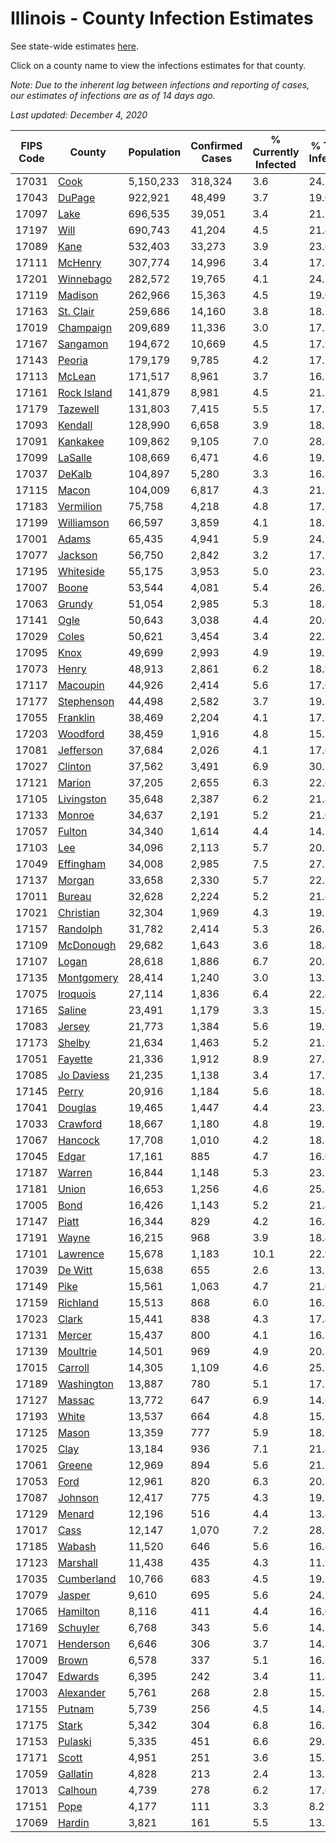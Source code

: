 # Illinois - County Infection Estimates

See state-wide estimates [here](/infections/us-il).

Click on a county name to view the infections estimates for that county.

*Note: Due to the inherent lag between infections and reporting of cases, our estimates of infections are as of 14 days ago.*

*Last updated: December 4, 2020*

|   FIPS Code |                     County |   Population |   Confirmed Cases |   % Currently Infected |   % Total Infected |
|-------------|----------------------------|--------------|-------------------|------------------------|--------------------|
|       17031 |               [Cook](cook) |    5,150,233 |           318,324 |                    3.6 |               24.7 |
|       17043 |           [DuPage](dupage) |      922,921 |            48,499 |                    3.7 |               19.0 |
|       17097 |               [Lake](lake) |      696,535 |            39,051 |                    3.4 |               21.7 |
|       17197 |               [Will](will) |      690,743 |            41,204 |                    4.5 |               21.4 |
|       17089 |               [Kane](kane) |      532,403 |            33,273 |                    3.9 |               23.0 |
|       17111 |         [McHenry](mchenry) |      307,774 |            14,996 |                    3.4 |               17.1 |
|       17201 |     [Winnebago](winnebago) |      282,572 |            19,765 |                    4.1 |               24.1 |
|       17119 |         [Madison](madison) |      262,966 |            15,363 |                    4.5 |               19.0 |
|       17163 |     [St. Clair](st.-clair) |      259,686 |            14,160 |                    3.8 |               18.5 |
|       17019 |     [Champaign](champaign) |      209,689 |            11,336 |                    3.0 |               17.7 |
|       17167 |       [Sangamon](sangamon) |      194,672 |            10,669 |                    4.5 |               17.9 |
|       17143 |           [Peoria](peoria) |      179,179 |             9,785 |                    4.2 |               17.3 |
|       17113 |           [McLean](mclean) |      171,517 |             8,961 |                    3.7 |               16.7 |
|       17161 | [Rock Island](rock-island) |      141,879 |             8,981 |                    4.5 |               21.7 |
|       17179 |       [Tazewell](tazewell) |      131,803 |             7,415 |                    5.5 |               17.5 |
|       17093 |         [Kendall](kendall) |      128,990 |             6,658 |                    3.9 |               18.1 |
|       17091 |       [Kankakee](kankakee) |      109,862 |             9,105 |                    7.0 |               28.8 |
|       17099 |         [LaSalle](lasalle) |      108,669 |             6,471 |                    4.6 |               19.1 |
|       17037 |           [DeKalb](dekalb) |      104,897 |             5,280 |                    3.3 |               16.8 |
|       17115 |             [Macon](macon) |      104,009 |             6,817 |                    4.3 |               21.2 |
|       17183 |     [Vermilion](vermilion) |       75,758 |             4,218 |                    4.8 |               17.2 |
|       17199 |   [Williamson](williamson) |       66,597 |             3,859 |                    4.1 |               18.2 |
|       17001 |             [Adams](adams) |       65,435 |             4,941 |                    5.9 |               24.2 |
|       17077 |         [Jackson](jackson) |       56,750 |             2,842 |                    3.2 |               17.1 |
|       17195 |     [Whiteside](whiteside) |       55,175 |             3,953 |                    5.0 |               23.3 |
|       17007 |             [Boone](boone) |       53,544 |             4,081 |                    5.4 |               26.3 |
|       17063 |           [Grundy](grundy) |       51,054 |             2,985 |                    5.3 |               18.8 |
|       17141 |               [Ogle](ogle) |       50,643 |             3,038 |                    4.4 |               20.0 |
|       17029 |             [Coles](coles) |       50,621 |             3,454 |                    3.4 |               22.1 |
|       17095 |               [Knox](knox) |       49,699 |             2,993 |                    4.9 |               19.3 |
|       17073 |             [Henry](henry) |       48,913 |             2,861 |                    6.2 |               18.9 |
|       17117 |       [Macoupin](macoupin) |       44,926 |             2,414 |                    5.6 |               17.0 |
|       17177 |   [Stephenson](stephenson) |       44,498 |             2,582 |                    3.7 |               19.5 |
|       17055 |       [Franklin](franklin) |       38,469 |             2,204 |                    4.1 |               17.7 |
|       17203 |       [Woodford](woodford) |       38,459 |             1,916 |                    4.8 |               15.5 |
|       17081 |     [Jefferson](jefferson) |       37,684 |             2,026 |                    4.1 |               17.6 |
|       17027 |         [Clinton](clinton) |       37,562 |             3,491 |                    6.9 |               30.7 |
|       17121 |           [Marion](marion) |       37,205 |             2,655 |                    6.3 |               22.6 |
|       17105 |   [Livingston](livingston) |       35,648 |             2,387 |                    6.2 |               21.4 |
|       17133 |           [Monroe](monroe) |       34,637 |             2,191 |                    5.2 |               21.0 |
|       17057 |           [Fulton](fulton) |       34,340 |             1,614 |                    4.4 |               14.3 |
|       17103 |                 [Lee](lee) |       34,096 |             2,113 |                    5.7 |               20.2 |
|       17049 |     [Effingham](effingham) |       34,008 |             2,985 |                    7.5 |               27.2 |
|       17137 |           [Morgan](morgan) |       33,658 |             2,330 |                    5.7 |               22.2 |
|       17011 |           [Bureau](bureau) |       32,628 |             2,224 |                    5.2 |               21.6 |
|       17021 |     [Christian](christian) |       32,304 |             1,969 |                    4.3 |               19.7 |
|       17157 |       [Randolph](randolph) |       31,782 |             2,414 |                    5.3 |               26.5 |
|       17109 |     [McDonough](mcdonough) |       29,682 |             1,643 |                    3.6 |               18.4 |
|       17107 |             [Logan](logan) |       28,618 |             1,886 |                    6.7 |               20.1 |
|       17135 |   [Montgomery](montgomery) |       28,414 |             1,240 |                    3.0 |               13.9 |
|       17075 |       [Iroquois](iroquois) |       27,114 |             1,836 |                    6.4 |               22.4 |
|       17165 |           [Saline](saline) |       23,491 |             1,179 |                    3.3 |               15.6 |
|       17083 |           [Jersey](jersey) |       21,773 |             1,384 |                    5.6 |               19.9 |
|       17173 |           [Shelby](shelby) |       21,634 |             1,463 |                    5.2 |               21.2 |
|       17051 |         [Fayette](fayette) |       21,336 |             1,912 |                    8.9 |               27.3 |
|       17085 |   [Jo Daviess](jo-daviess) |       21,235 |             1,138 |                    3.4 |               17.2 |
|       17145 |             [Perry](perry) |       20,916 |             1,184 |                    5.6 |               18.2 |
|       17041 |         [Douglas](douglas) |       19,465 |             1,447 |                    4.4 |               23.5 |
|       17033 |       [Crawford](crawford) |       18,667 |             1,180 |                    4.8 |               19.7 |
|       17067 |         [Hancock](hancock) |       17,708 |             1,010 |                    4.2 |               18.3 |
|       17045 |             [Edgar](edgar) |       17,161 |               885 |                    4.7 |               16.0 |
|       17187 |           [Warren](warren) |       16,844 |             1,148 |                    5.3 |               23.7 |
|       17181 |             [Union](union) |       16,653 |             1,256 |                    4.6 |               25.8 |
|       17005 |               [Bond](bond) |       16,426 |             1,143 |                    5.2 |               21.4 |
|       17147 |             [Piatt](piatt) |       16,344 |               829 |                    4.2 |               16.3 |
|       17191 |             [Wayne](wayne) |       16,215 |               968 |                    3.9 |               18.4 |
|       17101 |       [Lawrence](lawrence) |       15,678 |             1,183 |                   10.1 |               22.9 |
|       17039 |         [De Witt](de-witt) |       15,638 |               655 |                    2.6 |               13.1 |
|       17149 |               [Pike](pike) |       15,561 |             1,063 |                    4.7 |               21.6 |
|       17159 |       [Richland](richland) |       15,513 |               868 |                    6.0 |               16.7 |
|       17023 |             [Clark](clark) |       15,441 |               838 |                    4.3 |               17.4 |
|       17131 |           [Mercer](mercer) |       15,437 |               800 |                    4.1 |               16.5 |
|       17139 |       [Moultrie](moultrie) |       14,501 |               969 |                    4.9 |               20.8 |
|       17015 |         [Carroll](carroll) |       14,305 |             1,109 |                    4.6 |               25.1 |
|       17189 |   [Washington](washington) |       13,887 |               780 |                    5.1 |               17.3 |
|       17127 |           [Massac](massac) |       13,772 |               647 |                    6.9 |               14.6 |
|       17193 |             [White](white) |       13,537 |               664 |                    4.8 |               15.1 |
|       17125 |             [Mason](mason) |       13,359 |               777 |                    5.9 |               18.3 |
|       17025 |               [Clay](clay) |       13,184 |               936 |                    7.1 |               21.4 |
|       17061 |           [Greene](greene) |       12,969 |               894 |                    5.6 |               21.5 |
|       17053 |               [Ford](ford) |       12,961 |               820 |                    6.3 |               20.3 |
|       17087 |         [Johnson](johnson) |       12,417 |               775 |                    4.3 |               19.3 |
|       17129 |           [Menard](menard) |       12,196 |               516 |                    4.4 |               13.4 |
|       17017 |               [Cass](cass) |       12,147 |             1,070 |                    7.2 |               28.7 |
|       17185 |           [Wabash](wabash) |       11,520 |               646 |                    5.6 |               16.8 |
|       17123 |       [Marshall](marshall) |       11,438 |               435 |                    4.3 |               11.9 |
|       17035 |   [Cumberland](cumberland) |       10,766 |               683 |                    4.5 |               19.5 |
|       17079 |           [Jasper](jasper) |        9,610 |               695 |                    5.6 |               24.7 |
|       17065 |       [Hamilton](hamilton) |        8,116 |               411 |                    4.4 |               16.0 |
|       17169 |       [Schuyler](schuyler) |        6,768 |               343 |                    5.6 |               14.2 |
|       17071 |     [Henderson](henderson) |        6,646 |               306 |                    3.7 |               14.8 |
|       17009 |             [Brown](brown) |        6,578 |               337 |                    5.1 |               16.7 |
|       17047 |         [Edwards](edwards) |        6,395 |               242 |                    3.4 |               11.8 |
|       17003 |     [Alexander](alexander) |        5,761 |               268 |                    2.8 |               15.3 |
|       17155 |           [Putnam](putnam) |        5,739 |               256 |                    4.5 |               14.1 |
|       17175 |             [Stark](stark) |        5,342 |               304 |                    6.8 |               16.8 |
|       17153 |         [Pulaski](pulaski) |        5,335 |               451 |                    6.6 |               29.1 |
|       17171 |             [Scott](scott) |        4,951 |               251 |                    3.6 |               15.7 |
|       17059 |       [Gallatin](gallatin) |        4,828 |               213 |                    2.4 |               13.5 |
|       17013 |         [Calhoun](calhoun) |        4,739 |               278 |                    6.2 |               17.6 |
|       17151 |               [Pope](pope) |        4,177 |               111 |                    3.3 |                8.2 |
|       17069 |           [Hardin](hardin) |        3,821 |               161 |                    5.5 |               13.5 |